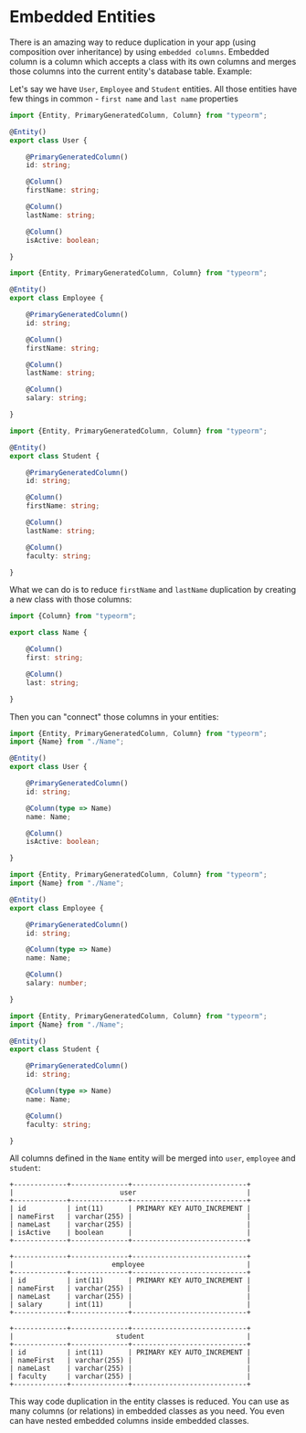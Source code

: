 # Embedded Entities

There is an amazing way to reduce duplication in your app \(using composition over inheritance\) by using `embedded columns`. Embedded column is a column which accepts a class with its own columns and merges those columns into the current entity's database table. Example:

Let's say we have `User`, `Employee` and `Student` entities. All those entities have few things in common - `first name` and `last name` properties

```typescript
import {Entity, PrimaryGeneratedColumn, Column} from "typeorm";

@Entity()
export class User {

    @PrimaryGeneratedColumn()
    id: string;

    @Column()
    firstName: string;

    @Column()
    lastName: string;

    @Column()
    isActive: boolean;

}
```

```typescript
import {Entity, PrimaryGeneratedColumn, Column} from "typeorm";

@Entity()
export class Employee {

    @PrimaryGeneratedColumn()
    id: string;

    @Column()
    firstName: string;

    @Column()
    lastName: string;

    @Column()
    salary: string;

}
```

```typescript
import {Entity, PrimaryGeneratedColumn, Column} from "typeorm";

@Entity()
export class Student {

    @PrimaryGeneratedColumn()
    id: string;

    @Column()
    firstName: string;

    @Column()
    lastName: string;

    @Column()
    faculty: string;

}
```

What we can do is to reduce `firstName` and `lastName` duplication by creating a new class with those columns:

```typescript
import {Column} from "typeorm";

export class Name {

    @Column()
    first: string;

    @Column()
    last: string;

}
```

Then you can "connect" those columns in your entities:

```typescript
import {Entity, PrimaryGeneratedColumn, Column} from "typeorm";
import {Name} from "./Name";

@Entity()
export class User {

    @PrimaryGeneratedColumn()
    id: string;

    @Column(type => Name)
    name: Name;

    @Column()
    isActive: boolean;

}
```

```typescript
import {Entity, PrimaryGeneratedColumn, Column} from "typeorm";
import {Name} from "./Name";

@Entity()
export class Employee {

    @PrimaryGeneratedColumn()
    id: string;

    @Column(type => Name)
    name: Name;

    @Column()
    salary: number;

}
```

```typescript
import {Entity, PrimaryGeneratedColumn, Column} from "typeorm";
import {Name} from "./Name";

@Entity()
export class Student {

    @PrimaryGeneratedColumn()
    id: string;

    @Column(type => Name)
    name: Name;

    @Column()
    faculty: string;

}
```

All columns defined in the `Name` entity will be merged into `user`, `employee` and `student`:

```text
+-------------+--------------+----------------------------+
|                          user                           |
+-------------+--------------+----------------------------+
| id          | int(11)      | PRIMARY KEY AUTO_INCREMENT |
| nameFirst   | varchar(255) |                            |
| nameLast    | varchar(255) |                            |
| isActive    | boolean      |                            |
+-------------+--------------+----------------------------+

+-------------+--------------+----------------------------+
|                        employee                         |
+-------------+--------------+----------------------------+
| id          | int(11)      | PRIMARY KEY AUTO_INCREMENT |
| nameFirst   | varchar(255) |                            |
| nameLast    | varchar(255) |                            |
| salary      | int(11)      |                            |
+-------------+--------------+----------------------------+

+-------------+--------------+----------------------------+
|                         student                         |
+-------------+--------------+----------------------------+
| id          | int(11)      | PRIMARY KEY AUTO_INCREMENT |
| nameFirst   | varchar(255) |                            |
| nameLast    | varchar(255) |                            |
| faculty     | varchar(255) |                            |
+-------------+--------------+----------------------------+
```

This way code duplication in the entity classes is reduced. You can use as many columns \(or relations\) in embedded classes as you need. You even can have nested embedded columns inside embedded classes.

